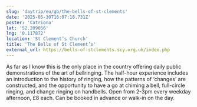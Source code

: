 ```yaml
---
slug: 'daytrip/eu/gb/the-bells-of-st-clements'
date: '2025-05-30T16:07:18.731Z'
poster: 'Catriona'
lat: '52.209056'
lng: '0.117872'
location: 'St Clement’s Church'
title: 'The Bells of St Clement’s'
external_url: https://bells-of-stclements.scy.org.uk/index.php
---
```

As far as I know this is the only place in the country offering daily public demonstrations of the art of bellringing. The half-hour experience includes an introduction to the history of ringing, how the patterns of ‘changes’ are constructed, and the opportunity to have a go at chiming a bell, full-circle ringing, and change ringing on handbells.
Open from 2-3pm every weekday afternoon, £8 each. Can be booked in advance or walk-in on the day. 